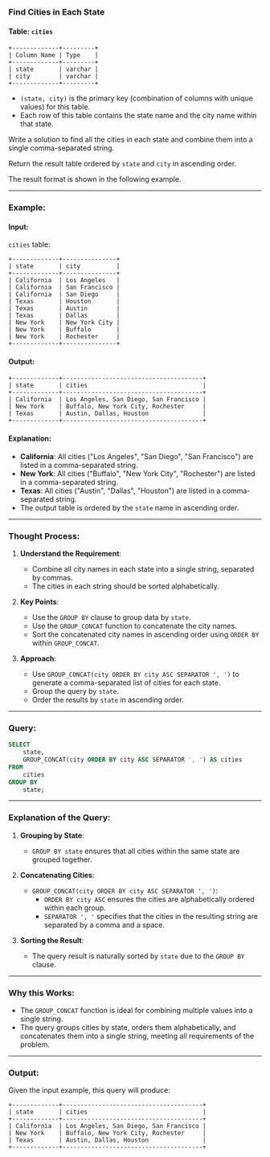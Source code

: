 ### Find Cities in Each State

#### Table: `cities`

```plaintext
+-------------+---------+
| Column Name | Type    |
+-------------+---------+
| state       | varchar |
| city        | varchar |
+-------------+---------+
```

- `(state, city)` is the primary key (combination of columns with unique values) for this table.
- Each row of this table contains the state name and the city name within that state.

Write a solution to find all the cities in each state and combine them into a single comma-separated string.

Return the result table ordered by `state` and `city` in ascending order.

The result format is shown in the following example.

---

### Example:

#### Input:

`cities` table:

```plaintext
+-------------+---------------+
| state       | city          |
+-------------+---------------+
| California  | Los Angeles   |
| California  | San Francisco |
| California  | San Diego     |
| Texas       | Houston       |
| Texas       | Austin        |
| Texas       | Dallas        |
| New York    | New York City |
| New York    | Buffalo       |
| New York    | Rochester     |
+-------------+---------------+
```

#### Output:

```plaintext
+-------------+---------------------------------------+
| state       | cities                                |
+-------------+---------------------------------------+
| California  | Los Angeles, San Diego, San Francisco |
| New York    | Buffalo, New York City, Rochester     |
| Texas       | Austin, Dallas, Houston               |
+-------------+---------------------------------------+
```

#### Explanation:

- **California**: All cities ("Los Angeles", "San Diego", "San Francisco") are listed in a comma-separated string.
- **New York**: All cities ("Buffalo", "New York City", "Rochester") are listed in a comma-separated string.
- **Texas**: All cities ("Austin", "Dallas", "Houston") are listed in a comma-separated string.
- The output table is ordered by the `state` name in ascending order.

---

### Thought Process:

1. **Understand the Requirement**:
   - Combine all city names in each state into a single string, separated by commas.
   - The cities in each string should be sorted alphabetically.

2. **Key Points**:
   - Use the `GROUP BY` clause to group data by `state`.
   - Use the `GROUP_CONCAT` function to concatenate the city names.
   - Sort the concatenated city names in ascending order using `ORDER BY` within `GROUP_CONCAT`.

3. **Approach**:
   - Use `GROUP_CONCAT(city ORDER BY city ASC SEPARATOR ', ')` to generate a comma-separated list of cities for each state.
   - Group the query by `state`.
   - Order the results by `state` in ascending order.

---

### Query:

```sql
SELECT 
    state,
    GROUP_CONCAT(city ORDER BY city ASC SEPARATOR ', ') AS cities
FROM 
    cities
GROUP BY 
    state;
```

---

### Explanation of the Query:

1. **Grouping by State**:
   - `GROUP BY state` ensures that all cities within the same state are grouped together.

2. **Concatenating Cities**:
   - `GROUP_CONCAT(city ORDER BY city ASC SEPARATOR ', ')`:
     - `ORDER BY city ASC` ensures the cities are alphabetically ordered within each group.
     - `SEPARATOR ', '` specifies that the cities in the resulting string are separated by a comma and a space.

3. **Sorting the Result**:
   - The query result is naturally sorted by `state` due to the `GROUP BY` clause.

---

### Why this Works:

- The `GROUP_CONCAT` function is ideal for combining multiple values into a single string.
- The query groups cities by state, orders them alphabetically, and concatenates them into a single string, meeting all requirements of the problem.

---

### Output:

Given the input example, this query will produce:

```plaintext
+-------------+---------------------------------------+
| state       | cities                                |
+-------------+---------------------------------------+
| California  | Los Angeles, San Diego, San Francisco |
| New York    | Buffalo, New York City, Rochester     |
| Texas       | Austin, Dallas, Houston               |
+-------------+---------------------------------------+
